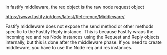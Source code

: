 in fastify middleware, the req object is the raw node request object

https://www.fastify.io/docs/latest/Reference/Middleware/

Fastify middleware does not expose the send method or other methods specific to the Fastify Reply instance. This is because Fastify wraps the incoming req and res Node instances using the Request and Reply objects internally, but this is done after the middleware phase. If you need to create middleware, you have to use the Node req and res instances.
